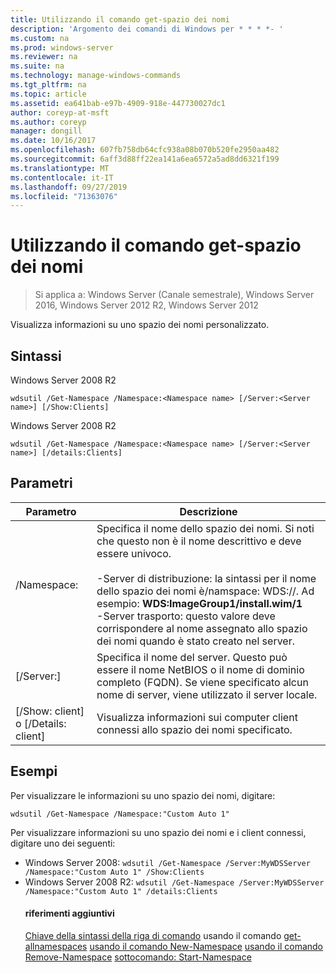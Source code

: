 ```yaml
---
title: Utilizzando il comando get-spazio dei nomi
description: 'Argomento dei comandi di Windows per * * * *- '
ms.custom: na
ms.prod: windows-server
ms.reviewer: na
ms.suite: na
ms.technology: manage-windows-commands
ms.tgt_pltfrm: na
ms.topic: article
ms.assetid: ea641bab-e97b-4909-918e-447730027dc1
author: coreyp-at-msft
ms.author: coreyp
manager: dongill
ms.date: 10/16/2017
ms.openlocfilehash: 607fb758db64cfc938a08b070b520fe2950aa482
ms.sourcegitcommit: 6aff3d88ff22ea141a6ea6572a5ad8dd6321f199
ms.translationtype: MT
ms.contentlocale: it-IT
ms.lasthandoff: 09/27/2019
ms.locfileid: "71363076"
---
```

# <a name="using-the-get-namespace-command"></a>Utilizzando il comando get-spazio dei nomi

>Si applica a: Windows Server (Canale semestrale), Windows Server 2016, Windows Server 2012 R2, Windows Server 2012

Visualizza informazioni su uno spazio dei nomi personalizzato.
## <a name="syntax"></a>Sintassi
Windows Server 2008 R2
```
wdsutil /Get-Namespace /Namespace:<Namespace name> [/Server:<Server name>] [/Show:Clients]
```
Windows Server 2008 R2
```
wdsutil /Get-Namespace /Namespace:<Namespace name> [/Server:<Server name>] [/details:Clients]
```
## <a name="parameters"></a>Parametri

|               Parametro               |                                                                                                                                                                                         Descrizione                                                                                                                                                                                          |
|---------------------------------------|----------------------------------------------------------------------------------------------------------------------------------------------------------------------------------------------------------------------------------------------------------------------------------------------------------------------------------------------------------------------------------------------|
|      /Namespace:<Namespace name>      | Specifica il nome dello spazio dei nomi. Si noti che questo non è il nome descrittivo e deve essere univoco.<br /><br />-Server di distribuzione: la sintassi per il nome dello spazio dei nomi è/namspace: WDS:<ImageGroup>/<ImageName>/<Index>. Ad esempio: **WDS:ImageGroup1/install.wim/1**<br />-Server trasporto: questo valore deve corrispondere al nome assegnato allo spazio dei nomi quando è stato creato nel server. |
|        [/Server:<Server name>]        |                                                                                                             Specifica il nome del server. Questo può essere il nome NetBIOS o il nome di dominio completo (FQDN). Se viene specificato alcun nome di server, viene utilizzato il server locale.                                                                                                              |
| [/Show: client] o [/Details: client] |                                                                                                                                                  Visualizza informazioni sui computer client connessi allo spazio dei nomi specificato.                                                                                                                                                  |

## <a name="BKMK_examples"></a>Esempi
Per visualizzare le informazioni su uno spazio dei nomi, digitare:
```
wdsutil /Get-Namespace /Namespace:"Custom Auto 1"
```
Per visualizzare informazioni su uno spazio dei nomi e i client connessi, digitare uno dei seguenti:
- Windows Server 2008: `wdsutil /Get-Namespace /Server:MyWDSServer /Namespace:"Custom Auto 1" /Show:Clients`
- Windows Server 2008 R2: `wdsutil /Get-Namespace /Server:MyWDSServer /Namespace:"Custom Auto 1" /details:Clients`
  #### <a name="additional-references"></a>riferimenti aggiuntivi
  [Chiave della sintassi della riga di comando](command-line-syntax-key.md)
  usando il comando [get-allnamespaces](using-the-get-allnamespaces-command.md)
  [usando il comando New-Namespace](using-the-new-namespace-command.md)
  [usando il comando Remove-Namespace](using-the-remove-namespace-command.md)
  [sottocomando: Start-Namespace](subcommand-start-namespace.md)
